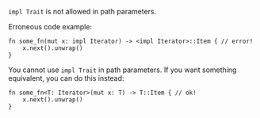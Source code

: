 `impl Trait` is not allowed in path parameters.

Erroneous code example:

```compile_fail,E0667
fn some_fn(mut x: impl Iterator) -> <impl Iterator>::Item { // error!
    x.next().unwrap()
}
```

You cannot use `impl Trait` in path parameters. If you want something
equivalent, you can do this instead:

```
fn some_fn<T: Iterator>(mut x: T) -> T::Item { // ok!
    x.next().unwrap()
}
```
